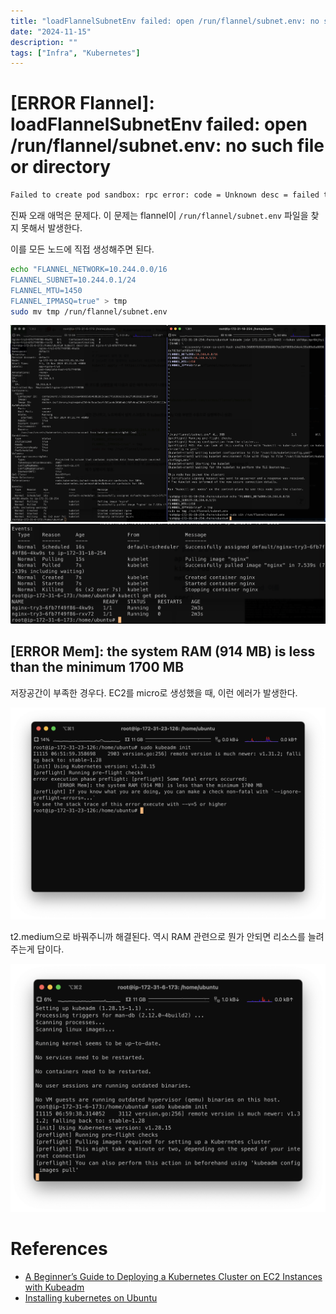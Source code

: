 ```yaml
---
title: "loadFlannelSubnetEnv failed: open /run/flannel/subnet.env: no such file or directory"
date: "2024-11-15"
description: ""
tags: ["Infra", "Kubernetes"]
---
```


# [ERROR Flannel]: loadFlannelSubnetEnv failed: open /run/flannel/subnet.env: no such file or directory

```bash
Failed to create pod sandbox: rpc error: code = Unknown desc = failed to setup network for sandbox "[sandbox_id]": plugin type="flannel" failed (add): loadFlannelSubnetEnv failed: open /run/flannel/subnet.env: no such file or directory
```

진짜 오래 애먹은 문제다. 이 문제는 flannel이 `/run/flannel/subnet.env` 파일을 찾지 못해서 발생한다.

이를 모든 노드에 직접 생성해주면 된다.

```bash
echo "FLANNEL_NETWORK=10.244.0.0/16
FLANNEL_SUBNET=10.244.0.1/24
FLANNEL_MTU=1450
FLANNEL_IPMASQ=true" > tmp
sudo mv tmp /run/flannel/subnet.env
```

![flannelwork](../../../images/infra/kube/docs/flannel/flannelworking.png)
![flannelwork](../../../images/infra/kube/docs/flannel/flannelworking2.png)


## [ERROR Mem]: the system RAM (914 MB) is less than the minimum 1700 MB

저장공간이 부족한 경우다. EC2를 micro로 생성했을 때, 이런 에러가 발생한다. 

![1](../../../images/infra/kube/docs/flannel/notenoughram.png)


t2.medium으로 바꿔주니까 해결된다. 역시 RAM 관련으로 뭔가 안되면 리소스를 늘려주는게 답이다.

![2](../../../images/infra/kube/docs/flannel/enoughram.png)


# References
- [A Beginner’s Guide to Deploying a Kubernetes Cluster on EC2 Instances with Kubeadm](https://cloudzenia.com/blog/a-beginners-guide-to-deploying-a-kubernetes-cluster-on-ec2-instances-with-kubeadm/)
- [Installing kubernetes on Ubuntu](https://github.com/kubernetes/kubernetes/issues/123673)
